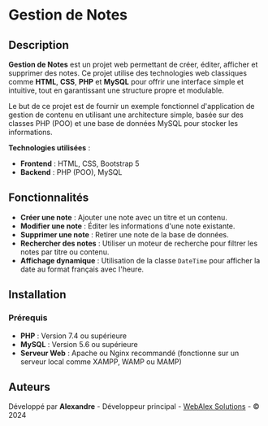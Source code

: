 # Gestion de Notes

## Description

**Gestion de Notes** est un projet web permettant de créer, éditer, afficher et supprimer des notes. Ce projet utilise des technologies web classiques comme **HTML**, **CSS**, **PHP** et **MySQL** pour offrir une interface simple et intuitive, tout en garantissant une structure propre et modulable.

Le but de ce projet est de fournir un exemple fonctionnel d'application de gestion de contenu en utilisant une architecture simple, basée sur des classes PHP (POO) et une base de données MySQL pour stocker les informations.

**Technologies utilisées** :
- **Frontend** : HTML, CSS, Bootstrap 5
- **Backend** : PHP (POO), MySQL

## Fonctionnalités

- **Créer une note** : Ajouter une note avec un titre et un contenu.
- **Modifier une note** : Éditer les informations d'une note existante.
- **Supprimer une note** : Retirer une note de la base de données.
- **Rechercher des notes** : Utiliser un moteur de recherche pour filtrer les notes par titre ou contenu.
- **Affichage dynamique** : Utilisation de la classe `DateTime` pour afficher la date au format français avec l'heure.

## Installation

### Prérequis

- **PHP** : Version 7.4 ou supérieure
- **MySQL** : Version 5.6 ou supérieure
- **Serveur Web** : Apache ou Nginx recommandé (fonctionne sur un serveur local comme XAMPP, WAMP ou MAMP)

## Auteurs

Développé par **Alexandre** - Développeur principal - [WebAlex Solutions](https://www.webalexsolutions.fr) - © 2024

